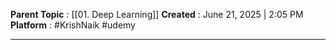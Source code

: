 **Parent Topic** : [[01. Deep Learning]]
**Created** : June 21, 2025 | 2:05 PM
**Platform** : #KrishNaik #udemy 

---
